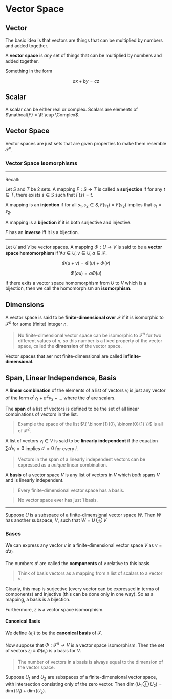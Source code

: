 # Vector Space

## Vector

The basic idea is that vectors are things that can be multiplied by numbers and added together.

A **vector space** is _any_ set of things that can be multiplied by numbers and added together.

Something in the form 

$$ a x + b y = c z$$

## Scalar

A scalar can be either real or complex. Scalars are elements of $\mathcal{F} = \R \cup \Complex$.

## Vector Space

Vector spaces are just sets that are given properties to make them resemble $\mathcal{F}^n$.

### Vector Space Isomorphisms

----------
Recall:

Let $S$ and $T$ be 2 sets. A mapping $F : S \rightarrow T$ is called a **surjection** if for any $t \in T$, there exists $s \in S$ such that $F(s) = t$.

A mapping is an **injection** if for all $s_1, s_2 \in S, F(s_1) = F(s_2)$ implies that $s_1 = s_2$.

A mapping is a **bijection** if it is both surjective and injective.

$F$ has an **inverse** iff it is a bijection.

----------
Let $U$ and $V$ be vector spaces.
A mapping $\Phi : U \rightarrow V$ is said to be a **vector space homomorphism** if $\forall u \in U, v \in U, a \in \mathcal{F}$.

$$ \Phi(u + v) = \Phi(u) + \Phi(v)$$

$$ \Phi(au) = a\Phi(u)$$

If there exits a vector space homomorphism from $U$ to $V$ which is a bijection,
then we call the homomorphism an **isomorphism**.

## Dimensions

A vector space is said to be **finite-dimensional over** $\mathcal{F}$ if it is isomorphic to $\mathcal{F}^n$ for some (finite) integer $n$.

> No finite-dimensional vector space can be isomorphic to $\mathcal{F}^n$ for two different values of $n$, so this number is a fixed property of the vector space, called the **dimension** of the vector space.

Vector spaces that aer not finite-dimensional are called **infinite-dimensional**.

## Span, Linear Independence, Basis

A **linear combination** of the elements of a list of vectors $v_i$ is just any vector of the form $a^1v_1 + a^2v_2 + ...$ where the $a^i$ are scalars.

The **span** of a list of vectors is defined to be the set of all linear combinations of vectors in the list.

> Example the space of the list $\{ \binom{1}{0}, \binom{0}{1} \}$ is all of $\mathcal{F}^2$.

A list of vectors $v_i \in V$ is said to be **linearly independent** if the equation $\sum a^iv_i = 0$ implies $a^i = 0$ for every $i$.

> Vectors in the span of a linearly independent vectors can be expressed as a _unique_ linear combination.

A **basis** of a vector space $V$ is any list of vectors in $V$ which _both_ spans $V$ and is linearly independent.

> Every finite-dimensional vector space has a basis.

> No vector space ever has just 1 basis.

----------

Suppose $U$ is a subspace of a finite-dimensional vector space $W$. Then $W$ has another subspace, $V$, such that $W = U \oplus V$

### Bases

We can express any vector $v$ in a finite-dimensional vector space $V$ as $v = a^i z_i$.

The numbers $a^i$ are called the **components** of $v$ relative to this basis.

> Think of basis vectors as a mapping from a list of scalars to a vector $v$.

Clearly, this map is surjective (every vector can be expressed in terms of components) and injective (this can be done only in one way).
So as a mapping, a basis is a bijection.

Furthermore, $z$ is a vector space isomorphism.

#### Canonical Basis

We define $\{e_i\}$ to be the **canonical basis** of $\mathcal{F}$.

Now suppose that $\Phi : \mathcal{F}^n \rightarrow V$ is a vector space isomorphism. Then the set of vectors $z_i \equiv \Phi(e_i)$ is a basis for $V$.

> The number of vectors in a basis is always equal to the dimension of the vector space.

Suppose $U_1$ and $U_2$ are subspaces of a finite-dimensional vector space, with intersection consisting only of the zero vector. Then $\dim(U_1 \oplus U_2) = \dim(U_1) + \dim(U_2)$.